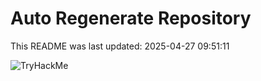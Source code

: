 # Auto Regenerate Repository

This README was last updated: 2025-04-27 09:51:11

 ![TryHackMe](https://tryhackme.com/badge/533634)